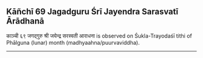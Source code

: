 ## Kāñchī 69 Jagadguru Śrī Jayendra Sarasvatī Ārādhanā
काञ्ची ६९ जगद्गुरु श्री जयेन्द्र सरस्वती आराधना is observed on Śukla-Trayodaśī tithi of Phālguna (lunar) month (madhyaahna/puurvaviddha).



---
